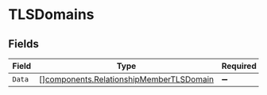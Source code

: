 # TLSDomains


## Fields

| Field                                                                                              | Type                                                                                               | Required                                                                                           | Description                                                                                        |
| -------------------------------------------------------------------------------------------------- | -------------------------------------------------------------------------------------------------- | -------------------------------------------------------------------------------------------------- | -------------------------------------------------------------------------------------------------- |
| `Data`                                                                                             | [][components.RelationshipMemberTLSDomain](../../models/components/relationshipmembertlsdomain.md) | :heavy_minus_sign:                                                                                 | N/A                                                                                                |